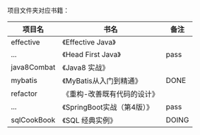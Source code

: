 项目文件夹对应书籍：

|项目名|书名|备注|
|----|----|----|
|effective|《Effective Java》||
|...|《Head First Java》|pass|
|java8Combat|《Java8 实战》||
|mybatis|《MyBatis从入门到精通》|DONE|
|refactor|《重构-改善既有代码的设计》||
|...|《SpringBoot实战（第4版）》|pass|
|sqlCookBook|《SQL 经典实例》|DOING|
